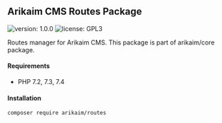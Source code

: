 ## Arikaim CMS Routes Package
![version: 1.0.0](https://img.shields.io/github/release/arikaim/routes.svg)
![license: GPL3](https://img.shields.io/badge/License-GPLv3-blue.svg)

Routes manager for Arikaim CMS.
This package is part of arikaim/core package.


#### Requirements 
  * PHP 7.2, 7.3, 7.4


#### Installation

```sh
composer require arikaim/routes
```
